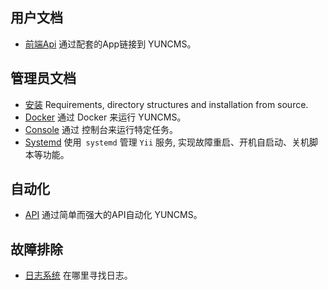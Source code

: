 ## 用户文档

- [前端Api](frontend.md) 通过配套的App链接到 YUNCMS。


## 管理员文档

- [安装](administration/install.md) Requirements, directory structures and installation from source.
- [Docker](administration/docker.md) 通过 Docker 来运行 YUNCMS。
- [Console](administration/console.md) 通过 控制台来运行特定任务。
- [Systemd](administration/systemd.md) 使用` systemd` 管理 `Yii` 服务, 实现故障重启、开机自启动、关机脚本等功能。

## 自动化

- [API](api/api.md) 通过简单而强大的API自动化 YUNCMS。

## 故障排除

- [日志系统](administration/logs.md) 在哪里寻找日志。